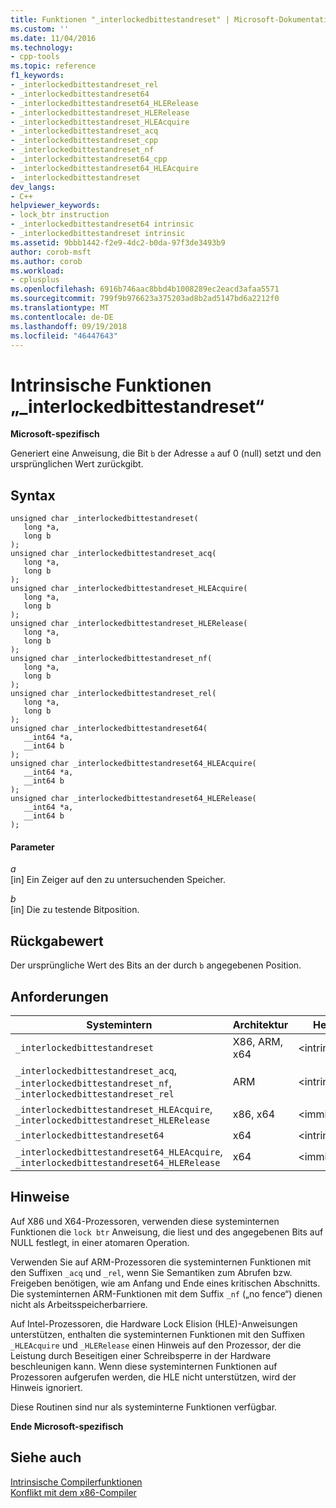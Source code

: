 ```yaml
---
title: Funktionen "_interlockedbittestandreset" | Microsoft-Dokumentation
ms.custom: ''
ms.date: 11/04/2016
ms.technology:
- cpp-tools
ms.topic: reference
f1_keywords:
- _interlockedbittestandreset_rel
- _interlockedbittestandreset64
- _interlockedbittestandreset64_HLERelease
- _interlockedbittestandreset_HLERelease
- _interlockedbittestandreset_HLEAcquire
- _interlockedbittestandreset_acq
- _interlockedbittestandreset_cpp
- _interlockedbittestandreset_nf
- _interlockedbittestandreset64_cpp
- _interlockedbittestandreset64_HLEAcquire
- _interlockedbittestandreset
dev_langs:
- C++
helpviewer_keywords:
- lock_btr instruction
- _interlockedbittestandreset64 intrinsic
- _interlockedbittestandreset intrinsic
ms.assetid: 9bbb1442-f2e9-4dc2-b0da-97f3de3493b9
author: corob-msft
ms.author: corob
ms.workload:
- cplusplus
ms.openlocfilehash: 6916b746aac8bbd4b1008289ec2eacd3afaa5571
ms.sourcegitcommit: 799f9b976623a375203ad8b2ad5147bd6a2212f0
ms.translationtype: MT
ms.contentlocale: de-DE
ms.lasthandoff: 09/19/2018
ms.locfileid: "46447643"
---
```

# <a name="interlockedbittestandreset-intrinsic-functions"></a>Intrinsische Funktionen „_interlockedbittestandreset“

**Microsoft-spezifisch**

Generiert eine Anweisung, die Bit `b` der Adresse `a` auf 0 (null) setzt und den ursprünglichen Wert zurückgibt.

## <a name="syntax"></a>Syntax

```
unsigned char _interlockedbittestandreset(
   long *a,
   long b
);
unsigned char _interlockedbittestandreset_acq(
   long *a,
   long b
);
unsigned char _interlockedbittestandreset_HLEAcquire(
   long *a,
   long b
);
unsigned char _interlockedbittestandreset_HLERelease(
   long *a,
   long b
);
unsigned char _interlockedbittestandreset_nf(
   long *a,
   long b
);
unsigned char _interlockedbittestandreset_rel(
   long *a,
   long b
);
unsigned char _interlockedbittestandreset64(
   __int64 *a,
   __int64 b
);
unsigned char _interlockedbittestandreset64_HLEAcquire(
   __int64 *a,
   __int64 b
);
unsigned char _interlockedbittestandreset64_HLERelease(
   __int64 *a,
   __int64 b
);
```

#### <a name="parameters"></a>Parameter

*a*<br/>
[in] Ein Zeiger auf den zu untersuchenden Speicher.

*b*<br/>
[in] Die zu testende Bitposition.

## <a name="return-value"></a>Rückgabewert

Der ursprüngliche Wert des Bits an der durch `b` angegebenen Position.

## <a name="requirements"></a>Anforderungen

|Systemintern|Architektur|Header|
|---------------|------------------|------------|
|`_interlockedbittestandreset`|X86, ARM, x64|\<intrin.h>|
|`_interlockedbittestandreset_acq`, `_interlockedbittestandreset_nf`, `_interlockedbittestandreset_rel`|ARM|\<intrin.h>|
|`_interlockedbittestandreset_HLEAcquire`, `_interlockedbittestandreset_HLERelease`|x86, x64|\<immintrin.h>|
|`_interlockedbittestandreset64`|x64|\<intrin.h>|
|`_interlockedbittestandreset64_HLEAcquire`, `_interlockedbittestandreset64_HLERelease`|x64|\<immintrin.h>|

## <a name="remarks"></a>Hinweise

Auf X86 und X64-Prozessoren, verwenden diese systeminternen Funktionen die `lock btr` Anweisung, die liest und des angegebenen Bits auf NULL festlegt, in einer atomaren Operation.

Verwenden Sie auf ARM-Prozessoren die systeminternen Funktionen mit den Suffixen `_acq` und `_rel`, wenn Sie Semantiken zum Abrufen bzw. Freigeben benötigen, wie am Anfang und Ende eines kritischen Abschnitts. Die systeminternen ARM-Funktionen mit dem Suffix `_nf` („no fence“) dienen nicht als Arbeitsspeicherbarriere.

Auf Intel-Prozessoren, die Hardware Lock Elision (HLE)-Anweisungen unterstützen, enthalten die systeminternen Funktionen mit den Suffixen `_HLEAcquire` und `_HLERelease` einen Hinweis auf den Prozessor, der die Leistung durch Beseitigen einer Schreibsperre in der Hardware beschleunigen kann. Wenn diese systeminternen Funktionen auf Prozessoren aufgerufen werden, die HLE nicht unterstützen, wird der Hinweis ignoriert.

Diese Routinen sind nur als systeminterne Funktionen verfügbar.

**Ende Microsoft-spezifisch**

## <a name="see-also"></a>Siehe auch

[Intrinsische Compilerfunktionen](../intrinsics/compiler-intrinsics.md)<br/>
[Konflikt mit dem x86-Compiler](../build/conflicts-with-the-x86-compiler.md)